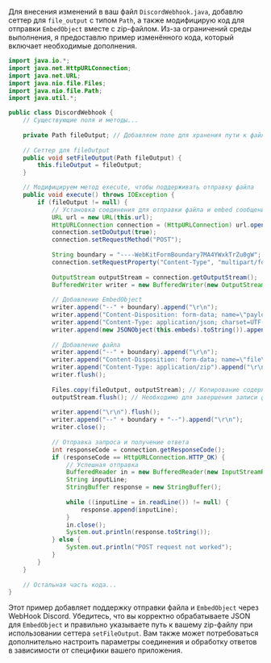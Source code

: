 Для внесения изменений в ваш файл `DiscordWebhook.java`, добавлю сеттер для `file_output` с типом `Path`, а также модифицирую код для отправки `EmbedObject` вместе с zip-файлом. Из-за ограничений среды выполнения, я предоставлю пример изменённого кода, который включает необходимые дополнения.

```java
import java.io.*;
import java.net.HttpURLConnection;
import java.net.URL;
import java.nio.file.Files;
import java.nio.file.Path;
import java.util.*;

public class DiscordWebhook {
    // Существующие поля и методы...
    
    private Path fileOutput; // Добавляем поле для хранения пути к файлу
    
    // Сеттер для fileOutput
    public void setFileOutput(Path fileOutput) {
        this.fileOutput = fileOutput;
    }

    // Модифицируем метод execute, чтобы поддерживать отправку файла
    public void execute() throws IOException {
        if (fileOutput != null) {
            // Установка соединения для отправки файла и embed сообщения
            URL url = new URL(this.url);
            HttpURLConnection connection = (HttpURLConnection) url.openConnection();
            connection.setDoOutput(true);
            connection.setRequestMethod("POST");
            
            String boundary = "----WebKitFormBoundary7MA4YWxkTrZu0gW"; // Генерация уникальной границы
            connection.setRequestProperty("Content-Type", "multipart/form-data; boundary=" + boundary);
            
            OutputStream outputStream = connection.getOutputStream();
            BufferedWriter writer = new BufferedWriter(new OutputStreamWriter(outputStream, "UTF-8"));
            
            // Добавление EmbedObject
            writer.append("--" + boundary).append("\r\n");
            writer.append("Content-Disposition: form-data; name=\"payload_json\"").append("\r\n");
            writer.append("Content-Type: application/json; charset=UTF-8").append("\r\n\r\n");
            writer.append(new JSONObject(this.embeds).toString()).append("\r\n");
            
            // Добавление файла
            writer.append("--" + boundary).append("\r\n");
            writer.append("Content-Disposition: form-data; name=\"file\"; filename=\"" + fileOutput.getFileName() + "\"").append("\r\n");
            writer.append("Content-Type: application/zip").append("\r\n\r\n");
            writer.flush();
            
            Files.copy(fileOutput, outputStream); // Копирование содержимого файла в поток
            outputStream.flush(); // Необходимо для завершения записи файла
            
            writer.append("\r\n").flush();
            writer.append("--" + boundary + "--").append("\r\n");
            writer.close();
            
            // Отправка запроса и получение ответа
            int responseCode = connection.getResponseCode();
            if (responseCode == HttpURLConnection.HTTP_OK) {
                // Успешная отправка
                BufferedReader in = new BufferedReader(new InputStreamReader(connection.getInputStream()));
                String inputLine;
                StringBuffer response = new StringBuffer();
                
                while ((inputLine = in.readLine()) != null) {
                    response.append(inputLine);
                }
                in.close();
                System.out.println(response.toString());
            } else {
                System.out.println("POST request not worked");
            }
        }
    }
    
    // Остальная часть кода...
}
```

Этот пример добавляет поддержку отправки файла и `EmbedObject` через WebHook Discord. Убедитесь, что вы корректно обрабатываете JSON для `EmbedObject` и правильно указываете путь к вашему zip-файлу при использовании сеттера `setFileOutput`. Вам также может потребоваться дополнительно настроить параметры соединения и обработку ответов в зависимости от специфики вашего приложения.
